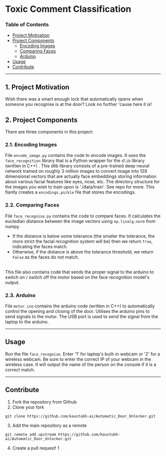 

# Toxic Comment Classification

### Table of Contents

- [Project Motivation](#motivation)
- [Project Components](#components)
  - [Encoding Images](#encode_image)
  - [Comparing Faces](#compare_face)
  - [Arduino](#arduino)
- [Usage](#usage)
- [Contribute](#contribute)

***

<a id='motivation'></a>

## 1. Project Motivation

Wish there was a smart enough lock that automatically opens when someone you recognise is at the door? Look no further 'cause here it is!

<a id='components'></a>

## 2. Project Components

There are three components in this project:

<a id='encode_image'></a>

### 2.1. Encoding Images

File `encode_image.py` contains the code to encode images. It uses the `face_recognition` library that is a Python wrapper for the `dlib` library (written in C++) . This dlib library consists of a pre-trained deep neural network trained on roughly 3 million images to convert image into 128 dimensional vectors that are actually face embeddings storing information about various facial features like eyes, nose, etc.  The directory structure for the images you wish to train upon is './data/train'. See repo for more. This fianlly creates a `encodings.pickle` file that stores the encodings.

<a id='compare_face'></a>

### 2.2. Comparing Faces

File `face_recognise.py` contains the code to compare faces. It calculates the eucledian distance between the image vectors using `np.linalg.norm` from numpy. 
- If the distance is below some tolerance (the smaller the tolerance, the more strict the facial recognition system will be) then we return `True`, indicating the faces match.
-   Otherwise, if the distance is above the tolerance threshold, we return `False` as the faces do not match.
<br>
This file also contains code that sends the proper signal to the arduino to switch on / switch off the motor based on the face recognition model's output.

<a id='arduino'></a>

### 2.3. Arduino

File `motor.ino` contains the arduino code (written in C++) to automatically control the opening and closing of the door. Utilises the arduino pins to send signals to the motor. The USB port is used to send the signal from the laptop to the arduino.

***

<a name="usage"/>

## Usage

<a id='local'></a>

Run the file `face_recognise`. Enter '1' for  laptop's built-in webcam or '2' for a wireless webcam. Be sure to enter the correct IP of your webcam in the wireless case. 
It will output the name of the person on the console if it is a correct match.
***

<a name="contribute"/>

## Contribute
1.  Fork the repository from Github
2.  Clone your fork

`git clone https://github.com/kaustubh-ai/Automatic_Door_Unlocker.git`

3.  Add the main repository as a remote

```git remote add upstream https://github.com/kaustubh-ai/Automatic_Door_Unlocker.git```

4.  Create a pull request!
1